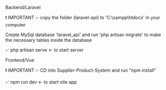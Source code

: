 Backend/Laravel

❗ IMPORTANT :- copy the folder (laravel-api) to 'C:\xampp\htdocs' in your computer

Create MySql database 'laravel_api' and run 'php artisan migrate' to make the necessary tables inside the database

✅ php artisan serve <- to start server

Frontend/Vue

❗ IMPORTANT :- CD into Supplier-Product-System and run "npm install"

✅ npm run dev <- to start vite app
